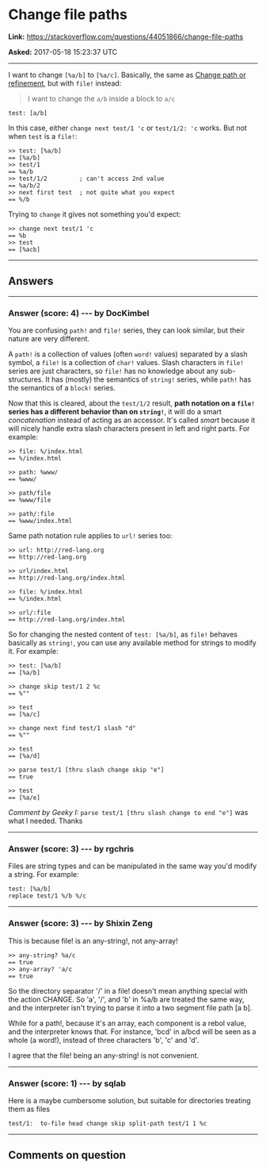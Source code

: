 # Change file paths

**Link:**
<https://stackoverflow.com/questions/44051866/change-file-paths>

**Asked:** 2017-05-18 15:23:37 UTC

------------------------------------------------------------------------

I want to change `[%a/b]` to `[%a/c]`. Basically, the same as [Change
path or
refinement](https://stackoverflow.com/questions/42696779/change-path-or-refinement),
but with `file!` instead:

> I want to change the `a/b` inside a block to `a/c`

    test: [a/b]

In this case, either `change next test/1 'c` or `test/1/2: 'c` works.
But not when `test` is a `file!`:

    >> test: [%a/b]
    == [%a/b]
    >> test/1
    == %a/b
    >> test/1/2         ; can't access 2nd value
    == %a/b/2
    >> next first test  ; not quite what you expect
    == %/b

Trying to `change` it gives not something you\'d expect:

    >> change next test/1 'c
    == %b
    >> test
    == [%acb]

------------------------------------------------------------------------

## Answers

------------------------------------------------------------------------

### Answer (score: 4) --- by DocKimbel

You are confusing `path!` and `file!` series, they can look similar, but
their nature are very different.

A `path!` is a collection of values (often `word!` values) separated by
a slash symbol, a `file!` is a collection of `char!` values. Slash
characters in `file!` series are just characters, so `file!` has no
knowledge about any sub-structures. It has (mostly) the semantics of
`string!` series, while `path!` has the semantics of a `block!` series.

Now that this is cleared, about the `test/1/2` result, **path notation
on a `file!` series has a different behavior than on `string!`**, it
will do a smart *concatenation* instead of acting as an accessor. It\'s
called *smart* because it will nicely handle extra slash characters
present in left and right parts. For example:

    >> file: %/index.html
    == %/index.html

    >> path: %www/
    == %www/

    >> path/file
    == %www/file

    >> path/:file
    == %www/index.html

Same path notation rule applies to `url!` series too:

    >> url: http://red-lang.org
    == http://red-lang.org

    >> url/index.html
    == http://red-lang.org/index.html

    >> file: %/index.html
    == %/index.html

    >> url/:file
    == http://red-lang.org/index.html

So for changing the nested content of `test: [%a/b]`, as `file!` behaves
basically as `string!`, you can use any available method for strings to
modify it. For example:

    >> test: [%a/b]
    == [%a/b]

    >> change skip test/1 2 %c
    == %""

    >> test
    == [%a/c]

    >> change next find test/1 slash "d"
    == %""

    >> test
    == [%a/d]

    >> parse test/1 [thru slash change skip "e"]
    == true

    >> test
    == [%a/e]

*Comment by Geeky I:* `parse test/1 [thru slash change to end "e"]` was
what I needed. Thanks

------------------------------------------------------------------------

### Answer (score: 3) --- by rgchris

Files are string types and can be manipulated in the same way you\'d
modify a string. For example:

    test: [%a/b]
    replace test/1 %/b %/c

------------------------------------------------------------------------

### Answer (score: 3) --- by Shixin Zeng

This is because file! is an any-string!, not any-array!

    >> any-string? %a/c
    == true
    >> any-array? 'a/c
    == true

So the directory separator \'/\' in a file! doesn\'t mean anything
special with the action CHANGE. So \'a\', \'/\', and \'b\' in %a/b are
treated the same way, and the interpreter isn\'t trying to parse it into
a two segment file path \[a b\].

While for a path!, because it\'s an array, each component is a rebol
value, and the interpreter knows that. For instance, \'bcd\' in a/bcd
will be seen as a whole (a word!), instead of three characters \'b\',
\'c\' and \'d\'.

I agree that the file! being an any-string! is not convenient.

------------------------------------------------------------------------

### Answer (score: 1) --- by sqlab

Here is a maybe cumbersome solution, but suitable for directories
treating them as files

    test/1:  to-file head change skip split-path test/1 1 %c

------------------------------------------------------------------------

## Comments on question
